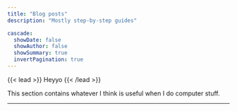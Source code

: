 ```yaml
---
title: "Blog posts"
description: "Mostly step-by-step guides"

cascade:
  showDate: false
  showAuthor: false
  showSummary: true
  invertPagination: true
---
```


{{< lead >}}
Heyyo
{{< /lead >}}


This section contains whatever I think is useful when I do computer stuff. 

---
